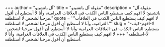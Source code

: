 +++
author = "آل باتشينو"
title = "مقولة آل باتشينو"
description = "مقولة آل باتشينو: لا افهم كيف يستطيع الناس الكذب في العلاقات الغرامية، وأنا لا أستطيع أن أقول مرحبا لشخص لا استلطفه."
quote = '''لا افهم كيف يستطيع الناس الكذب في العلاقات الغرامية، وأنا لا أستطيع أن أقول مرحبا لشخص لا استلطفه.'''
slug = "لا-افهم-كيف-يستطيع-الناس-الكذب-في-العلاقات-الغرامية-وأنا-لا-أستطيع-أن-أقول-مرحبا-لشخص-لا-استلطفه"
+++
لا افهم كيف يستطيع الناس الكذب في العلاقات الغرامية، وأنا لا أستطيع أن أقول مرحبا لشخص لا استلطفه.
